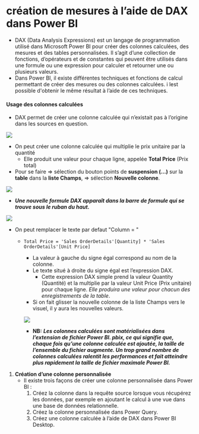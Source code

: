 #  création de mesures à l’aide de DAX dans Power BI

- DAX (Data Analysis Expressions) est un langage de programmation utilisé dans Microsoft Power BI pour créer des colonnes calculées, des mesures et des tables personnalisées. Il s’agit d’une collection de fonctions, d’opérateurs et de constantes qui peuvent être utilisés dans une formule ou une expression pour calculer et retourner une ou plusieurs valeurs.
- Dans Power BI, il existe différentes techniques et fonctions de calcul permettant de créer des mesures ou des colonnes calculées. i lest possible d'obtenir le même résultat à l’aide de ces techniques.

#### Usage des colonnes calculées
- DAX permet de créer une colonne calculée qui n’existait pas à l’origine dans les sources en question.

![](https://learn.microsoft.com/fr-fr/training/modules/create-measures-dax-power-bi/media/02-table-visual-ss.png)

- On peut créer une colonne calculée qui multiplie le prix unitaire par la quantité
    - Elle produit une valeur pour chaque ligne, appelée **Total Price** (Prix total)
- Pour se faire => sélection du bouton points de **suspension (…)** sur la **table** dans la **liste Champs**, =>  sélection **Nouvelle colonne**.

![](https://learn.microsoft.com/fr-fr/training/modules/create-measures-dax-power-bi/media/02-new-column-ss.png)

- ***Une nouvelle formule DAX apparaît dans la barre de formule qui se trouve sous le ruban du haut.***

![](https://learn.microsoft.com/fr-fr/training/modules/create-measures-dax-power-bi/media/02-new-dax-column-ss.png)

- On peut remplacer le texte par defaut "Column = "
    - `Total Price = 'Sales OrderDetails'[Quantity] * 'Sales OrderDetails'[Unit Price]`
        - La valeur à gauche du signe égal correspond au nom de la colonne. 
        - Le texte situé à droite du signe égal est l’expression DAX. 
            - Cette expression DAX simple prend la valeur Quantity (Quantité) et la multiplie par la valeur Unit Price (Prix unitaire) pour chaque ligne. *Elle produira une valeur pour chacun des enregistrements de la table*. 
        - Si on fait glisser la nouvelle colonne de la liste Champs vers le visuel, il y aura les nouvelles valeurs.

        ![](https://learn.microsoft.com/fr-fr/training/modules/create-measures-dax-power-bi/media/02-new-total-price-ss.png)

        - **NB:** ***Les colonnes calculées sont matérialisées dans l’extension de fichier Power BI. pbix, ce qui signifie que, chaque fois qu’une colonne calculée est ajoutée, la taille de l’ensemble du fichier augmente. Un trop grand nombre de colonnes calculées ralentit les performances et fait atteindre plus rapidement la taille de fichier maximale Power BI.***

1. **Création d’une colonne personnalisée** 
    - Il existe trois façons de créer une colonne personnalisée dans Power BI :
        1. Créez la colonne dans la requête source lorsque vous récupérez les données, par exemple en ajoutant le calcul à une vue dans une base de données relationnelle.
        2. Créez la colonne personnalisée dans Power Query.
        3. Créez une colonne calculée à l’aide de DAX dans Power BI Desktop.